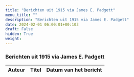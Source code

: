 ```yaml
---
title: "Berichten uit 1915 via James E. Padgett"
menu_title: ""
description: "Berichten uit 1915 via James E. Padgett"
date: 2024-02-01 06:00:01+00:103
draft: False
hidden: True
weight:
---
```

### Berichten uit 1915 via James E. Padgett

**Auteur** | **Titel** | **Datum van het bericht**
---|---|---
